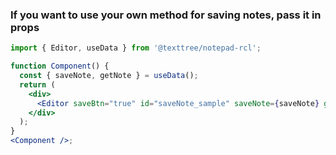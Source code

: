 <!-- пустой Editor.js -->

<!--
```jsx
import React from 'react';
import { Editor } from '@texttree/notepad-rcl';

<Editor />;
```

 -->

<!-- Editor.js  + id -->

<!--
### **id**

 #### If you want to use an Editor twice or more, give each Editor a unique **`id`**

```jsx
import React from 'react';
import { Editor } from '@texttree/notepad-rcl';

<Editor id="second_note" />;
``` -->

<!-- Editor.js  + Placeholder -->

<!-- ### **Placeholder**

#### Pass the **`placeholder`** option if you want to set a custom placeholder

```jsx
import React from 'react';
import { Editor } from '@texttree/notepad-rcl';

const changePlaceholder = 'changed default text';

<Editor id="placeholder_sample" placeholder={changePlaceholder} />;
``` -->

<!-- Editor.js  + saveNote добавить кнопку сохранения!!! -->

### If you want to use your own method for saving notes, pass it in props

```jsx
import { Editor, useData } from '@texttree/notepad-rcl';

function Component() {
  const { saveNote, getNote } = useData();
  return (
    <div>
      <Editor saveBtn="true" id="saveNote_sample" saveNote={saveNote} getNote={getNote} />
    </div>
  );
}
<Component />;
```

<!-- Editor.js  + getNote -->

<!-- <Editor
  getNote={getNote}
  id="getNote_sample"
/>;
 -->

<!-- Editor.js  + dBNameRegistration -->
<!--

```jsx
import React from 'react';
import { Editor } from '@texttree/notepad-rcl';

dBNameRegistration('NotepadRCL');

<Editor />;
```
 -->

```

```

